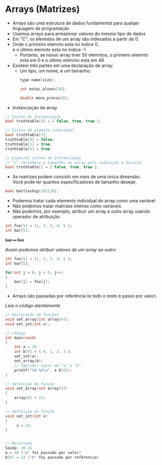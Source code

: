 # Arrays (Matrizes)

- Arrays são uma estrutura de dados fundamental para qualqer\
linguagem de programação
- Usamos arrays para armazenar valores do mesmo tipo de dados
- Em "C", os elemntos de um  array são indexados a partir de 0.
- Onde o primeiro elemnto esta no índice 0,\
e o último elemnto esta no índice -1
    - Portanto, se nosso array tiver 50 elemntos, o primeiro elemnto\
    esta em 0 e o último elemnto esta em 49.
- Existem três partes em uma declaração de array:
    - Um tipo, um nome, e um tamanho:
        ```c
        type name[size];

        int notas_alunos[40];

        double menu_precos[8];
        ```
- Instanciação de array
```c
// Sintax de Instanciação
bool truthtable[3] = { false, true, true };

// Sintax de elemnto individual
bool truthtable[3];
truthtable[0] = false;
truthtable[1] = true;
truthtable[2] = true;
```

```c
// Especial sintax de Instanciação
// "C" reconhece o tamanhho da array pela indicação a direita
bool truthtable[] = { false, true, true };
```

- As matrizes podem consistir em mais de uma única dimensão.\
Você pode ter quantos especificadores de tamanho desejar.
```c
bool battleship[10][10];
```

- Podemos tratar cada elemento individual do array como uma variável
- Não podemos tratar matrizes inteiras como variáveis
- Não podemos, por exemplo, atribuir um array a outro array usando\
operador de atribuição
```c
int foo[5] = {1, 2, 3, 4, 5 };
int bar[5];
```
~~bar = foo~~

*Assim podemos atribuir valores de um array ao outro:*
```c
int foo[5] = {1, 2, 3, 4, 5 };
int bar[5];

for(int j = 0; j < 5; j++)
{
    bar[j] = foo[j];
}
```

- Arrays são passadas por referência (e todo o resto é passo por valor).

*Leia o código atentamente*
```c
// Declaração de funções
void set_array(int array[4]):
void set_int(int x);

// código
int main(void)
{
    int a = 10
    int b[4] = { 0, 1, 2, 3 };
    set_int(a);
    set_array(b);
    // Imprimir valor de "a" e "b"
    printf("%d %d\n", a b[0]);
}

// definição da funçao
void set_array(int array[4])
{
    array[0] = 22;
}

// definição da função
void set_int(int x)
{
     x = 22;
}


// Resultado
Saída: 10 22
a = 10 ("a" foi passado por valor)
b[0] = 22 ("b" foi passado por refêrencia)
```
